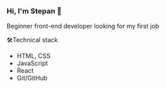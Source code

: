 ### Hi, I'm Stepan 👋
Beginner front-end developer looking for my first job

🛠️Technical stack
- HTML, CSS
- JavaScript
- React
- Git/GitHub


<!--
**egoVip/egoVip** is a ✨ _special_ ✨ repository because its `README.md` (this file) appears on your GitHub profile.

Here are some ideas to get you started:

- 🔭 I’m currently working on ...
- 🌱 I’m currently learning ...
- 👯 I’m looking to collaborate on ...
- 🤔 I’m looking for help with ...
- 💬 Ask me about ...
- 📫 How to reach me: ...
- 😄 Pronouns: ...
- ⚡ Fun fact: ...

🛠️
-->
